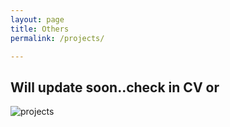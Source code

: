 ```yaml
---
layout: page
title: Others
permalink: /projects/

---
```


## Will update soon..check in CV or 
![projects](https://github.com/aa-ryan/Projects)
